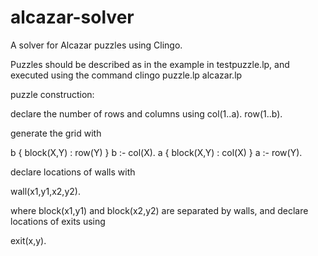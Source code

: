 alcazar-solver
==============

A solver for Alcazar puzzles using Clingo.

Puzzles should be described as in the example in testpuzzle.lp,
and executed using the command clingo puzzle.lp alcazar.lp

puzzle construction:

declare the number of rows and columns using 
col(1..a).
row(1..b).

generate the grid with

b { block(X,Y) : row(Y) } b :- col(X).
a { block(X,Y) : col(X) } a :- row(Y).

declare locations of walls with

wall(x1,y1,x2,y2).

where block(x1,y1) and block(x2,y2) are separated by walls,
and declare locations of exits using

exit(x,y).
